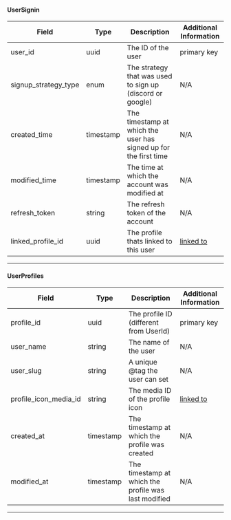 #### UserSignin
|Field|Type|Description|Additional Information|
|-----|----|-----------|----------------------|
|user_id|uuid|The ID of the user|primary key|
|signup_strategy_type|enum|The strategy that was used to sign up (discord or google)|N/A|
|created_time|timestamp|The timestamp at which the user has signed up for the first time|N/A|
|modified_time|timestamp|The time at which the account was modified at|N/A|
|refresh_token|string|The refresh token of the account|N/A
|linked_profile_id|uuid|The profile thats linked to this user|[linked to](#userprofiles)|

---

#### UserProfiles
|Field|Type|Description|Additional Information|
|-----|----|-----------|----------------------|
|profile_id|uuid|The profile ID (different from UserId)|primary key|
|user_name|string|The name of the user|N/A|
|user_slug|string|A unique @tag the user can set|N/A|
|profile_icon_media_id|string|The media ID of the profile icon|[linked to]()|
|created_at|timestamp|The timestamp at which the profile was created|N/A|
|modified_at|timestamp|The timestamp at which the profile was last modified|N/A|

---